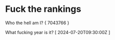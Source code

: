 # Fuck the rankings

Who the hell am I?
{ 7043766 }

What fucking year is it?
[ 2024-07-20T09:30:00Z ]
